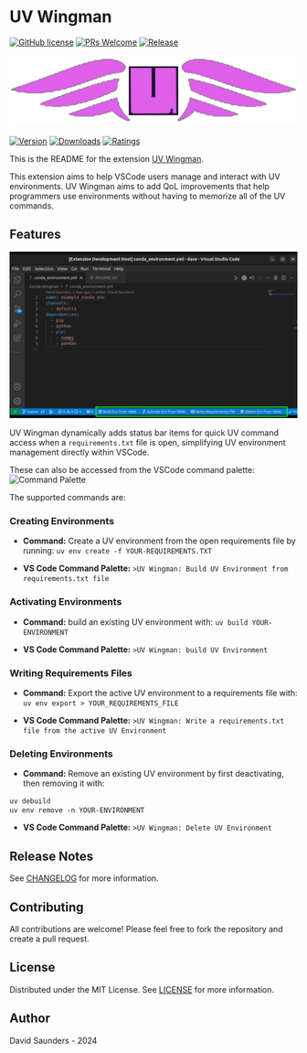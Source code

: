 # UV Wingman

[![GitHub license](https://img.shields.io/badge/license-MIT-purple.svg)](https://github.com/DJSaunders1997/UV-Wingman/blob/main/LICENSE)
[![PRs Welcome](https://img.shields.io/badge/PRs-welcome-purple.svg)]()
[![Release](https://github.com/DJSaunders1997/UV-Wingman/actions/workflows/release.yml/badge.svg)](https://github.com/DJSaunders1997/UV-Wingman/actions/workflows/release.yml)

![Banner](images/Logo-512x512.png)

[![Version](https://vsmarketplacebadges.dev/version-short/djsaunders1997.uv-wingman.png?style=for-the-badge&colorA=252525&colorB=8A2BE2)](https://marketplace.visualstudio.com/items?itemName=djsaunders1997.uv-wingman)
[![Downloads](https://vsmarketplacebadges.dev/downloads-short/djsaunders1997.uv-wingman.png?style=for-the-badge&colorA=252525&colorB=8A2BE2)](https://marketplace.visualstudio.com/items?itemName=djsaunders1997.uv-wingman)
[![Ratings](https://vsmarketplacebadges.dev/rating-short/djsaunders1997.uv-wingman.png?style=for-the-badge&colorA=252525&colorB=8A2BE2)](https://marketplace.visualstudio.com/items?itemName=djsaunders1997.uv-wingman)

This is the README for the extension [UV Wingman](https://marketplace.visualstudio.com/items?itemName=DJSaunders1997.uv-wingman).

This extension aims to help VSCode users manage and interact with UV environments.
UV Wingman aims to add QoL improvements that help programmers use environments without having to memorize all of the UV commands.

## Features

![VSCode Screenshot](images/VSCode-Screenshot.png)

UV Wingman dynamically adds status bar items for quick UV command access when a `requirements.txt` file is open, simplifying UV environment management directly within VSCode.

These can also be accessed from the VSCode command palette:
![Command Palette](images/Command-Palette-Screenshot.png)

The supported commands are:

### Creating Environments 
- **Command:** Create a UV environment from the open requirements file by running: `uv env create -f YOUR-REQUIREMENTS.TXT`

- **VS Code Command Palette:** `>UV Wingman: Build UV Environment from requirements.txt file`

### Activating Environments
- **Command:** build an existing UV environment with: `uv build YOUR-ENVIRONMENT`

- **VS Code Command Palette:** `>UV Wingman: build UV Environment`

### Writing Requirements Files
- **Command:** Export the active UV environment to a requirements file with: `uv env export > YOUR_REQUIREMENTS_FILE`

- **VS Code Command Palette:** `>UV Wingman: Write a requirements.txt file from the active UV Environment`

### Deleting Environments
- **Command:** Remove an existing UV environment by first deactivating, then removing it with:
```
uv debuild
uv env remove -n YOUR-ENVIRONMENT
```

- **VS Code Command Palette:** `>UV Wingman: Delete UV Environment`

## Release Notes

See [CHANGELOG](CHANGELOG.md) for more information.

## Contributing

All contributions are welcome! 
Please feel free to fork the repository and create a pull request.

## License

Distributed under the MIT License. See [LICENSE](LICENSE) for more information.

## Author

David Saunders - 2024
